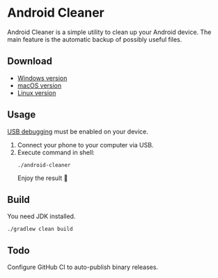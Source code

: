 # Android Cleaner

Android Cleaner is a simple utility to clean up your Android device. The main feature is the automatic backup of
possibly useful files.

## Download

* [Windows version]()
* [macOS version]()
* [Linux version]()

## Usage

[USB debugging](https://developer.android.com/studio/debug/dev-options) must be enabled on your device.

1. Connect your phone to your computer via USB.
2. Execute command in shell:
   ```shell
   ./android-cleaner
   ```
   Enjoy the result 🙂

## Build

You need JDK installed.

```shell
./gradlew clean build
```

## Todo

Configure GitHub CI to auto-publish binary releases.
